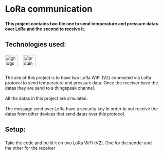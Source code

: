 <h1 align="left">LoRa communication</h1>

###

<h4 align="left">This project contains two file one to send temperature and pressure datas over LoRa and the second to receive it.</h4>

###

<h2 align="left">Technologies used:</h2>

###

<div align="left">
  <img src="https://cdn.jsdelivr.net/gh/devicons/devicon/icons/git/git-original.svg" height="40" alt="git logo"  />
  <img width="12" />
  <img src="https://cdn.simpleicons.org/arduino/00979D" height="40" alt="arduino logo"  />
</div>

###

<p align="left">The aim of this project is to have two LoRa WiFi (V2) connected via LoRa protocol to send temperature and pressure data. Once the receiver have the datas they are send to a thingspeak channel.<br><br>All the datas in this project are simulated.<br><br>The message send over LoRa have a security key in order to not receive the datas from other devices that send datas over this protocol.</p>

###

<h2 align="left">Setup:</h2>

###

<p align="left">Take the code and build it on two LoRa WiFi (V2). One for the sender and the other for the receiver</p>

###
